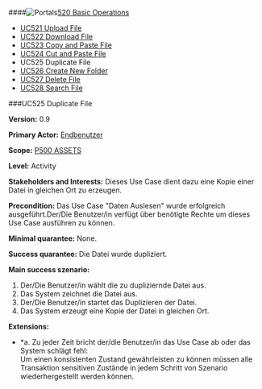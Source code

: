 ####![Portals](https://raw.github.com/massiveart/sulu-docs/master/use-cases/images/package-assets.png)[520 Basic Operations](https://github.com/massiveart/sulu-docs/tree/master/use-cases/p500/p520 "520 Basic Operations")

* [UC521 Upload File](https://github.com/massiveart/sulu-docs/tree/master/use-cases/p500/p520/UC521.md "UC521 Upload File")
* [UC522 Download File](https://github.com/massiveart/sulu-docs/tree/master/use-cases/p500/p520/UC522.md "UC522 Download File")
* [UC523 Copy and Paste File](https://github.com/massiveart/sulu-docs/tree/master/use-cases/p500/p520/UC523.md "UC523 Copy and Paste File")
* [UC524 Cut and Paste File](https://github.com/massiveart/sulu-docs/tree/master/use-cases/p500/p520/UC524.md "UC524 Cut and Paste File")
* UC525 Duplicate File
* [UC526 Create New Folder](https://github.com/massiveart/sulu-docs/tree/master/use-cases/p500/p520/UC526.md "UC526 Create New Folder")
* [UC527 Delete File](https://github.com/massiveart/sulu-docs/tree/master/use-cases/p500/p520/UC527.md "UC527 Delete File")
* [UC528 Search File](https://github.com/massiveart/sulu-docs/tree/master/use-cases/p500/p520/UC528.md "UC528 Search File")

###UC525 Duplicate File

**Version:** 0.9

**Primary Actor:** [Endbenutzer](https://github.com/massiveart/sulu-docs/tree/master/system-specification/actors.md "Actors") 

**Scope:** [P500 ASSETS](https://github.com/massiveart/sulu-docs/tree/master/system-specification/p500-assets "500 ASSETS") 

**Level:** Activity

**Stakeholders and Interests:** Dieses Use Case dient dazu eine Kopie einer Datei in gleichen Ort zu erzeugen.

**Precondition:** Das Use Case "Daten Auslesen" wurde erfolgreich ausgeführt.Der/Die Benutzer/in verfügt über benötigte Rechte um dieses Use Case ausführen zu können.

**Minimal quarantee:** None.

**Success quarantee:** Die Datei wurde dupliziert.

**Main success szenario:** 

1. Der/Die Benutzer/in wählt die zu dupliziernde Datei aus.
2. Das System zeichnet die Datei aus.
3. Der/Die Benutzer/in startet das Duplizieren der Datei.
4. Das System erzeugt eine Kopie der Datei in gleichen Ort.

**Extensions:**
* *a. Zu jeder Zeit bricht der/die Benutzer/in das Use Case ab oder das System schlägt fehl:	
Um einen konsistenten Zustand gewährleisten zu können müssen alle Transaktion sensitiven Zustände in jedem Schritt von Szenario wiederhergestellt werden können.